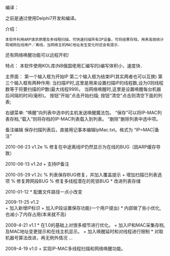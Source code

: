 编译：

之前是通过使用Delphi7开发和编译。



介绍：

    本软件利用ARP请求原理及多线程扫描，可快速扫描所有IP设备，可将结果存档，用来高效统计局域网在线用户／离线，当网络主机MAC地址发生变化时还会有提示．
还有网络唤醒功能可以远程开机!

特点：
    本软件使用KOL库(NB俄国佬用汇编写的)编写体积小，速度快．


主界面：
    第一个输入框为开始IP
    第二个输入框为结束IP(其实两者也可以互换)
    第三个输入框有两种作用:
        当扫描IP时,这里是用来设置扫描IP的线程数,设为0则线程数等于将要扫描的IP数(最大线程999)。
        当网络唤醒时,这里是设置唤醒每台机器后间隔的时间(毫秒)。
    按钮“开始”点击开始扫描;
    按钮“清空”点击则清空下面的列表;


右键菜单:
    “唤醒”向列表中选中的主机发送唤醒魔法包。
    “保存”可以将IP-MAC列表存档,“载入”则将存档的IP-MAC列表载入到列表。
    “删除”删除列表中选中项。

备注编辑
    保存扫描列表后，直接用记事本编辑IpMac.txt。格式为 “IP=MAC|备注”

2010-06-23 v1.2e
    % 修复在中途离线IP仍然显示为在线的BUG（因ARP缓存导致）

2010-06-13 v1.2d
    + 支持IP备注

2010-05-29 v1.2c
    % 列表保存BUG修复，并加入覆盖提示
    + 增加扫描已列表选项
    % 修复跨网段BUG
    % 修复多线程潜在的死锁BUG
    * 改进列表存储

2010-01-12
    * 配置文件路径一点小改变

2009-11-25 v1.2      
    + 加入新增IP标识
    + 加入IP段设置保存功能(一个用户提出)
    * 内部做了些小优化,也减小了内存占用(本来就不高)

2009-4-21 v1.1
    * 在1.0的基础上对很多细节进行优化。
    + 加入IP和MAC采集存档,及MAC地址变更提示和在线主机显示。
    + 加入唤醒延时和对线程进行限制
    * 对取机器号算法改进，再无例外情况
    ...

2009-4-19 v1.0
    + 实现IP-MAC多线程扫描和网络唤醒功能。 

